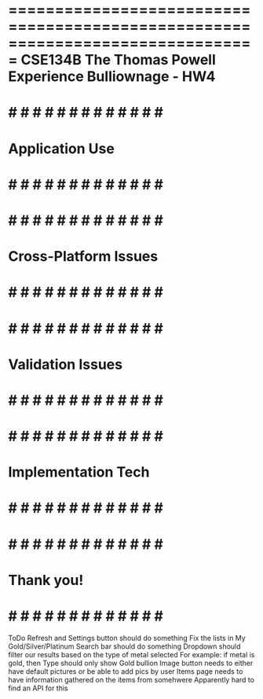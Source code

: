 ===============================================================================
                     CSE134B The Thomas Powell Experience
                               Bulliownage - HW4
===============================================================================

# # # # # # # # # # # # # # # 
#      Application Use      #
# # # # # # # # # # # # # # #

# # # # # # # # # # # # # # # 
#   Cross-Platform Issues   #
# # # # # # # # # # # # # # #

# # # # # # # # # # # # # # # 
#     Validation Issues     #
# # # # # # # # # # # # # # #	

# # # # # # # # # # # # # # # 
#    Implementation Tech    #
# # # # # # # # # # # # # # #

# # # # # # # # # # # # # # # 
#        Thank you!         #
# # # # # # # # # # # # # # #

ToDo
Refresh and Settings button should do something
Fix the lists in My Gold/Silver/Platinum
Search bar should do something
Dropdown should filter our results based on the type of metal selected
	For example: if metal is gold, then Type should only show Gold bullion
Image button needs to either have default pictures or be able to add pics by user
Items page needs to have information gathered on the items from somehwere
	Apparently hard to find an API for this